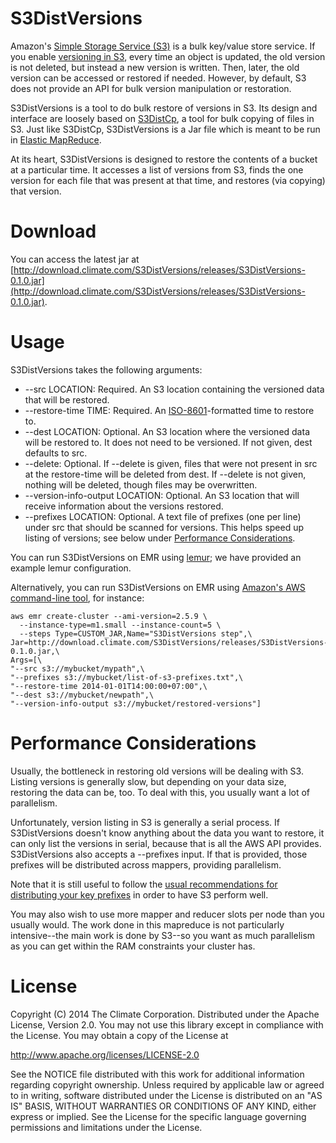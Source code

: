 # S3DistVersions

Amazon's [Simple Storage Service (S3)][0] is a bulk key/value store service. If
you enable [versioning in S3][1], every time an object is updated, the old
version is not deleted, but instead a new version is written. Then, later, the
old version can be accessed or restored if needed. However, by default, S3 does
not provide an API for bulk version manipulation or restoration.

S3DistVersions is a tool to do bulk restore of versions in S3. Its design and
interface are loosely based on [S3DistCp][2], a tool for bulk copying of files in
S3. Just like S3DistCp, S3DistVersions is a Jar file which is meant to be run
in [Elastic MapReduce][3].

At its heart, S3DistVersions is designed to restore the contents of a bucket at
a particular time. It accesses a list of versions from S3, finds the one
version for each file that was present at that time, and restores (via copying)
that version.

[0]: http://aws.amazon.com/s3/
[1]: http://docs.aws.amazon.com/AmazonS3/latest/dev/Versioning.html
[2]: http://docs.aws.amazon.com/ElasticMapReduce/latest/DeveloperGuide/UsingEMR_s3distcp.html
[3]: http://aws.amazon.com/elasticmapreduce/

# Download

You can access the latest jar at
[http://download.climate.com/S3DistVersions/releases/S3DistVersions-0.1.0.jar](http://download.climate.com/S3DistVersions/releases/S3DistVersions-0.1.0.jar).

# Usage

S3DistVersions takes the following arguments:

* --src LOCATION: Required. An S3 location containing the versioned data that
  will be restored.
* --restore-time TIME: Required. An [ISO-8601][4]-formatted time to restore to.
* --dest LOCATION: Optional. An S3 location where the versioned data will be
  restored to. It does not need to be versioned. If not given, dest defaults to
  src.
* --delete: Optional. If --delete is given, files that were not present in src
  at the restore-time will be deleted from dest. If --delete is not given,
  nothing will be deleted, though files may be overwritten.
* --version-info-output LOCATION: Optional. An S3 location that will receive
  information about the versions restored.
* --prefixes LOCATION: Optional. A text file of prefixes (one per line) under
  src that should be scanned for versions. This helps speed up listing of
  versions; see below under [Performance
  Considerations](#performance-considerations).

You can run S3DistVersions on EMR using [lemur][6]; we have provided an example
lemur configuration.

Alternatively, you can run S3DistVersions on EMR using [Amazon's AWS
command-line tool][7], for instance:

```shell
aws emr create-cluster --ami-version=2.5.9 \
  --instance-type=m1.small --instance-count=5 \
  --steps Type=CUSTOM_JAR,Name="S3DistVersions step",\
Jar=http://download.climate.com/S3DistVersions/releases/S3DistVersions-0.1.0.jar,\
Args=[\
"--src s3://mybucket/mypath",\
"--prefixes s3://mybucket/list-of-s3-prefixes.txt",\
"--restore-time 2014-01-01T14:00:00+07:00",\
"--dest s3://mybucket/newpath",\
"--version-info-output s3://mybucket/restored-versions"]
```

[4]: http://en.wikipedia.org/wiki/ISO_8601
[5]: http://xkcd.com/1179/
[6]: https://github.com/TheClimateCorporation/lemur
[7]: http://docs.aws.amazon.com/cli/latest/reference/emr/index.html

# Performance Considerations

Usually, the bottleneck in restoring old versions will be dealing with S3.
Listing versions is generally slow, but depending on your data size, restoring
the data can be, too. To deal with this, you usually want a lot of parallelism.

Unfortunately, version listing in S3 is generally a serial process. If
S3DistVersions doesn't know anything about the data you want to restore, it can
only list the versions in serial, because that is all the AWS API provides.
S3DistVersions also accepts a --prefixes input. If that is provided, those
prefixes will be distributed across mappers, providing parallelism.

Note that it is still useful to follow the [usual recommendations for
distributing your key prefixes][8] in order to have S3 perform well.

You may also wish to use more mapper and reducer slots per node than you
usually would. The work done in this mapreduce is not particularly
intensive--the main work is done by S3--so you want as much parallelism as you
can get within the RAM constraints your cluster has.

[8]: http://docs.aws.amazon.com/AmazonS3/latest/dev/request-rate-perf-considerations.html

# License

Copyright (C) 2014 The Climate Corporation. Distributed under the Apache
License, Version 2.0. You may not use this library except in compliance with
the License. You may obtain a copy of the License at

http://www.apache.org/licenses/LICENSE-2.0

See the NOTICE file distributed with this work for additional information
regarding copyright ownership. Unless required by applicable law or agreed to
in writing, software distributed under the License is distributed on an "AS IS"
BASIS, WITHOUT WARRANTIES OR CONDITIONS OF ANY KIND, either express or implied.
See the License for the specific language governing permissions and limitations
under the License.
